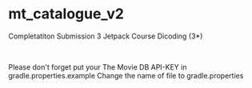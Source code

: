 # mt_catalogue_v2
Completatiton Submission 3 Jetpack Course Dicoding (3*)

<br>

Please don't forget put your The Movie DB API-KEY in gradle.properties.example
Change the name of file to gradle.properties

